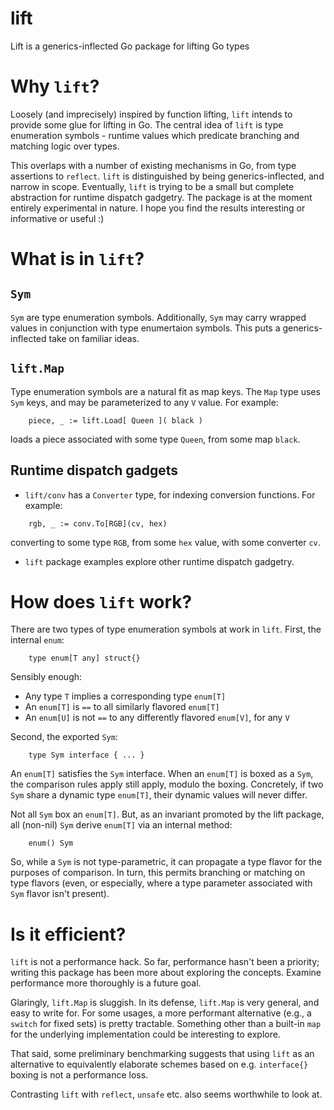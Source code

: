 # lift
Lift is a generics-inflected Go package for lifting Go types

# Why `lift`?

Loosely (and imprecisely) inspired by function lifting, `lift` intends to provide some glue for lifting in Go.
The central idea of `lift` is type enumeration symbols - runtime values which predicate branching and matching logic over types.

This overlaps with a number of existing mechanisms in Go, from type assertions to `reflect`. `lift` is distinguished by being
generics-inflected, and narrow in scope. Eventually, `lift` is trying to be a small but complete abstraction for runtime dispatch gadgetry.
The package is at the moment entirely experimental in nature. I hope you find the results interesting or informative or useful :)

# What is in `lift`?

## `Sym`

`Sym` are type enumeration symbols. Additionally, `Sym` may carry wrapped values in conjunction with type enumertaion symbols.
This puts a generics-inflected take on familiar ideas.

## `lift.Map`

Type enumeration symbols are a natural fit as map keys.
The `Map` type uses `Sym` keys, and may be parameterized to any `V` value. For example:

```
	piece, _ := lift.Load[ Queen ]( black )
```

loads a piece associated with some type `Queen`, from some map `black`.

## Runtime dispatch gadgets

- `lift/conv` has a `Converter` type, for indexing conversion functions. For example:

```
	rgb, _ := conv.To[RGB](cv, hex)
```

converting to some type `RGB`, from some `hex` value, with some converter `cv`.

- `lift` package examples explore other runtime dispatch gadgetry.

# How does `lift` work?

There are two types of type enumeration symbols at work in `lift`. First, the internal `enum`:

```
	type enum[T any] struct{}
```

Sensibly enough:
 - Any type `T` implies a corresponding type `enum[T]`
 - An `enum[T]` is `==` to all similarly flavored `enum[T]`
 - An `enum[U]` is not `==` to any differently flavored `enum[V]`, for any `V`

Second, the exported `Sym`:

```
	type Sym interface { ... }
```

An `enum[T]` satisfies the `Sym` interface. When an `enum[T]` is boxed as a `Sym`, the comparison rules apply still apply, modulo the boxing.
Concretely, if two `Sym` share a dynamic type `enum[T]`, their dynamic values will never differ.

Not all `Sym` box an `enum[T]`. But, as an invariant promoted by the lift package, all (non-nil) `Sym` derive `enum[T]` via an internal method:

```
	enum() Sym
```

So, while a `Sym` is not type-parametric, it can propagate a type flavor for the purposes of comparison.
In turn, this permits branching or matching on type flavors (even, or especially, where a type parameter associated with `Sym` flavor isn't present).

# Is it efficient?

`lift` is not a performance hack. So far, performance hasn't been a priority; writing this package has been more about exploring the concepts. Examine performance more thoroughly is a future goal.

Glaringly, `lift.Map` is sluggish. In its defense, `lift.Map` is very general, and easy to write for. For some usages, a more performant alternative (e.g., a `switch` for fixed sets) is pretty tractable. Something other than a built-in `map` for the underlying implementation could be interesting to explore.

That said, some preliminary benchmarking suggests that using `lift` as an alternative to equivalently elaborate schemes based on e.g. `interface{}` boxing is not a performance loss.

Contrasting `lift` with `reflect`, `unsafe` etc. also seems worthwhile to look at.